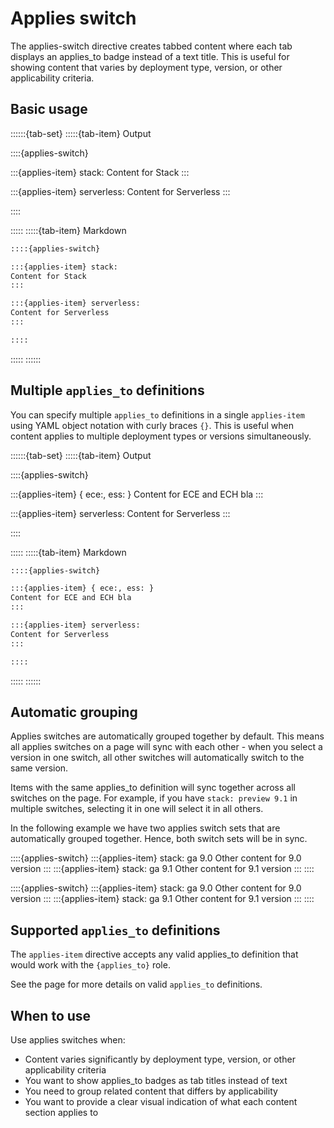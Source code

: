 # Applies switch

The applies-switch directive creates tabbed content where each tab displays an applies_to badge instead of a text title. This is useful for showing content that varies by deployment type, version, or other applicability criteria.

## Basic usage

::::::{tab-set}
:::::{tab-item} Output

::::{applies-switch}

:::{applies-item} stack:
Content for Stack
:::

:::{applies-item} serverless:
Content for Serverless
:::

::::

:::::
:::::{tab-item} Markdown

```markdown
::::{applies-switch}

:::{applies-item} stack:
Content for Stack
:::

:::{applies-item} serverless:
Content for Serverless
:::

::::
```
:::::
::::::

## Multiple `applies_to` definitions

You can specify multiple `applies_to` definitions in a single `applies-item` using YAML object notation with curly braces `{}`.
This is useful when content applies to multiple deployment types or versions simultaneously.

::::::{tab-set}
:::::{tab-item} Output

::::{applies-switch}

:::{applies-item} { ece:, ess: }
Content for ECE and ECH bla
:::

:::{applies-item} serverless:
Content for Serverless
:::

::::

:::::
:::::{tab-item} Markdown

```markdown
::::{applies-switch}

:::{applies-item} { ece:, ess: }
Content for ECE and ECH bla
:::

:::{applies-item} serverless:
Content for Serverless
:::

::::
```
:::::
::::::

## Automatic grouping

Applies switches are automatically grouped together by default. This means all applies switches on a page will sync with each other - when you select a version in one switch, all other switches will automatically switch to the same version.

Items with the same applies_to definition will sync together across all switches on the page. For example, if you have `stack: preview 9.1` in multiple switches, selecting it in one will select it in all others.

In the following example we have two applies switch sets that are automatically grouped together.
Hence, both switch sets will be in sync.

::::{applies-switch}
:::{applies-item} stack: ga 9.0
Other content for 9.0 version
:::
:::{applies-item} stack: ga 9.1
Other content for 9.1 version
:::
::::

::::{applies-switch}
:::{applies-item} stack: ga 9.0
Other content for 9.0 version
:::
:::{applies-item} stack: ga 9.1
Other content for 9.1 version
:::
::::

## Supported `applies_to` definitions

The `applies-item` directive accepts any valid applies_to definition that would work with the `{applies_to}` role.

See the [](applies.md) page for more details on valid `applies_to` definitions.

## When to use

Use applies switches when:

- Content varies significantly by deployment type, version, or other applicability criteria
- You want to show applies_to badges as tab titles instead of text
- You need to group related content that differs by applicability
- You want to provide a clear visual indication of what each content section applies to
